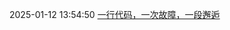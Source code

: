 2025-01-12 13:54:50 [一行代码，一次故障，一段邂逅](http://mp.weixin.qq.com/s?__biz=Mzg4OTkwMTY3Mg==&mid=2247486763&idx=1&sn=9b270ec766e6896d096c5edcffd87094&chksm=cfe58a2cf892033a9143c4134f7dba464fd014b7a880fa157dfbb72cff1b667da1990e18330e#rd)  
